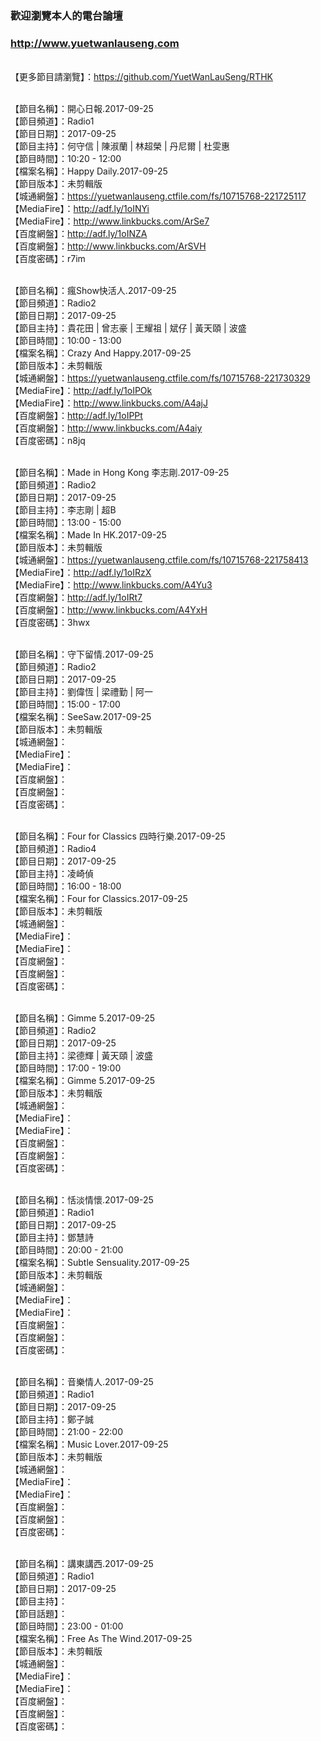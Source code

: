 ### 歡迎瀏覽本人的電台論壇
### http://www.yuetwanlauseng.com

<br>【更多節目請瀏覽】：https://github.com/YuetWanLauSeng/RTHK

<br>【節目名稱】：開心日報.2017-09-25
<br>【節目頻道】：Radio1
<br>【節目日期】：2017-09-25
<br>【節目主持】：何守信 | 陳淑蘭 | 林超榮 | 丹尼爾 | 杜雯惠
<br>【節目時間】：10:20 - 12:00
<br>【檔案名稱】：Happy Daily.2017-09-25
<br>【節目版本】：未剪輯版
<br>【城通網盤】：https://yuetwanlauseng.ctfile.com/fs/10715768-221725117
<br>【MediaFire】：http://adf.ly/1oINYi
<br>【MediaFire】：http://www.linkbucks.com/ArSe7
<br>【百度網盤】：http://adf.ly/1oINZA
<br>【百度網盤】：http://www.linkbucks.com/ArSVH
<br>【百度密碼】：r7im

<br>【節目名稱】：瘋Show快活人.2017-09-25
<br>【節目頻道】：Radio2
<br>【節目日期】：2017-09-25
<br>【節目主持】：貴花田 | 曾志豪 | 王耀祖 | 斌仔 | 黃天頤 | 波盛
<br>【節目時間】：10:00 - 13:00
<br>【檔案名稱】：Crazy And Happy.2017-09-25
<br>【節目版本】：未剪輯版
<br>【城通網盤】：https://yuetwanlauseng.ctfile.com/fs/10715768-221730329
<br>【MediaFire】：http://adf.ly/1oIPOk
<br>【MediaFire】：http://www.linkbucks.com/A4ajJ
<br>【百度網盤】：http://adf.ly/1oIPPt
<br>【百度網盤】：http://www.linkbucks.com/A4aiy
<br>【百度密碼】：n8jq

<br>【節目名稱】：Made in Hong Kong 李志剛.2017-09-25
<br>【節目頻道】：Radio2
<br>【節目日期】：2017-09-25
<br>【節目主持】：李志剛 | 超B
<br>【節目時間】：13:00 - 15:00
<br>【檔案名稱】：Made In HK.2017-09-25
<br>【節目版本】：未剪輯版
<br>【城通網盤】：https://yuetwanlauseng.ctfile.com/fs/10715768-221758413
<br>【MediaFire】：http://adf.ly/1oIRzX
<br>【MediaFire】：http://www.linkbucks.com/A4Yu3
<br>【百度網盤】：http://adf.ly/1oIRt7
<br>【百度網盤】：http://www.linkbucks.com/A4YxH
<br>【百度密碼】：3hwx

<br>【節目名稱】：守下留情.2017-09-25
<br>【節目頻道】：Radio2
<br>【節目日期】：2017-09-25
<br>【節目主持】：劉偉恆 | 梁禮勤 | 阿一
<br>【節目時間】：15:00 - 17:00
<br>【檔案名稱】：SeeSaw.2017-09-25
<br>【節目版本】：未剪輯版
<br>【城通網盤】：
<br>【MediaFire】：
<br>【MediaFire】：
<br>【百度網盤】：
<br>【百度網盤】：
<br>【百度密碼】：

<br>【節目名稱】：Four for Classics 四時行樂.2017-09-25
<br>【節目頻道】：Radio4
<br>【節目日期】：2017-09-25
<br>【節目主持】：凌崎偵
<br>【節目時間】：16:00 - 18:00
<br>【檔案名稱】：Four for Classics.2017-09-25
<br>【節目版本】：未剪輯版
<br>【城通網盤】：
<br>【MediaFire】：
<br>【MediaFire】：
<br>【百度網盤】：
<br>【百度網盤】：
<br>【百度密碼】：

<br>【節目名稱】：Gimme 5.2017-09-25
<br>【節目頻道】：Radio2
<br>【節目日期】：2017-09-25
<br>【節目主持】：梁德輝 | 黃天頤 | 波盛
<br>【節目時間】：17:00 - 19:00
<br>【檔案名稱】：Gimme 5.2017-09-25
<br>【節目版本】：未剪輯版
<br>【城通網盤】：
<br>【MediaFire】：
<br>【MediaFire】：
<br>【百度網盤】：
<br>【百度網盤】：
<br>【百度密碼】：

<br>【節目名稱】：恬淡情懷.2017-09-25
<br>【節目頻道】：Radio1
<br>【節目日期】：2017-09-25
<br>【節目主持】：鄧慧詩
<br>【節目時間】：20:00 - 21:00
<br>【檔案名稱】：Subtle Sensuality.2017-09-25
<br>【節目版本】：未剪輯版
<br>【城通網盤】：
<br>【MediaFire】：
<br>【MediaFire】：
<br>【百度網盤】：
<br>【百度網盤】：
<br>【百度密碼】：

<br>【節目名稱】：音樂情人.2017-09-25
<br>【節目頻道】：Radio1
<br>【節目日期】：2017-09-25
<br>【節目主持】：鄭子誠
<br>【節目時間】：21:00 - 22:00
<br>【檔案名稱】：Music Lover.2017-09-25
<br>【節目版本】：未剪輯版
<br>【城通網盤】：
<br>【MediaFire】：
<br>【MediaFire】：
<br>【百度網盤】：
<br>【百度網盤】：
<br>【百度密碼】：

<br>【節目名稱】：講東講西.2017-09-25
<br>【節目頻道】：Radio1
<br>【節目日期】：2017-09-25
<br>【節目主持】：
<br>【節目話題】：
<br>【節目時間】：23:00 - 01:00
<br>【檔案名稱】：Free As The Wind.2017-09-25
<br>【節目版本】：未剪輯版
<br>【城通網盤】：
<br>【MediaFire】：
<br>【MediaFire】：
<br>【百度網盤】：
<br>【百度網盤】：
<br>【百度密碼】：
